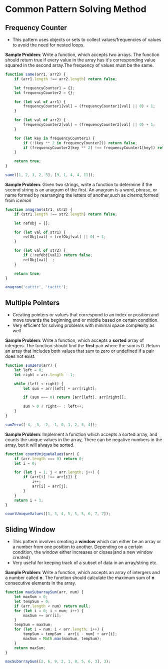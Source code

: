 # Common Pattern Solving Method

## Frequency Counter

- This pattern uses objects or sets to collect values/frequencies of values to avoid the need for nested loops.

**Sample Problem**: Write a function, which accepts two arrays. The function should return true if every value in the array has it's corresponding value squared in the second array.The frequency of values must be the same.

```javascript
function same(arr1, arr2) {
	if (arr1.length !== arr2.length) return false;

	let frequencyCounter1 = {};
	let frequencyCounter2 = {};

	for (let val of arr1) {
		frequencyCounter1[val] = (frequencyCounter1[val] || 0) + 1;
	}

	for (let val of arr2) {
		frequencyCounter2[val] = (frequencyCounter2[val] || 0) + 1;
	}

	for (let key in frequencyCounter1) {
		if (!(key ** 2 in frequencyCounter2)) return false;
		if (frequencyCounter2[key ** 2] !== frequencyCounter1[key]) return false;
	}

	return true;
}

same([1, 2, 3, 2, 5], [9, 1, 4, 4, 11]);
```

**Sample Problem**: Given two strings, write a function to determine if the second string is an anagram of the first. An anagram is a word, phrase, or name formed by rearranging the letters of another,such as _cinema_,formed from _iceman_

```javascript
function anagram(str1, str2) {
	if (str1.length !== str2.length) return false;

	let refObj = {};

	for (let val of str1) {
		refObj[val] = (refObj[val] || 0) + 1;
	}

	for (let val of str2) {
		if (!refObj[val]) return false;
		refObj[val]--;
	}

	return true;
}

anagram('catttr', 'tacttt');
```

## Multiple Pointers

- Creating pointers or values that correspond to an index or position and move towards the beginning,end or middle based on certain condition.
- Very efficient for solving problems with minimal space complexity as well

**Sample Problem**: Write a function, which accepts a **sorted** array of intergers. The function should find the **first** pair where the sum is 0. Return an array that includes both values that sum to zero or undefined if a pair does not exist.

```javascript
function sumZero(arr) {
	let left = 0;
	let right = arr.length - 1;

	while (left < right) {
		let sum = arr[left] + arr[right];

		if (sum === 0) return [arr[left], arr[right]];

		sum > 0 ? right-- : left++;
	}
}

sumZero([-4, -3, -2, -1, 0, 1, 2, 3, 4]);
```

**Sample Problem**: Implement a function which accepts a sorted array, and counts the unique values in the array, There can be negative numbers in the array, but it will always be sorted.

```javascript
function countUniqueValues(arr) {
	if (arr.length === 0) return 0;
	let i = 0;

	for (let j = 1; j < arr.length; j++) {
		if (arr[i] !== arr[j]) {
			i++;
			arr[i] = arr[j];
		}
	}
	return i + 1;
}

countUniqueValues([1, 3, 4, 5, 5, 5, 6, 7, 7]);
```

## Sliding Window

- This pattern involves creating a **window** which can either be an array or a number from one position to another.
  Depending on a certain condition, the window either increases or closes(and a new window created)
- Very useful for keeping track of a subset of data in an array/string etc.

**Sample Problem**: Write a function, which accepts an array of intergers and a number called **n**. The function should calculate the maximum sum of **n** consecutive elements in the array.

```javascript
function maxSubarraySum(arr, num) {
	let maxSum = 0;
	let tempSum = 0;
	if (arr.length < num) return null;
	for (let i = 0; i < num; i++) {
		maxSum += arr[i];
	}
	tempSum = maxSum;
	for (let i = num; i < arr.length; i++) {
		tempSum = tempSum - arr[i - num] + arr[i];
		maxSum = Math.max(maxSum, tempSum);
	}
	return maxSum;
}

maxSubarraySum([2, 6, 9, 2, 1, 8, 5, 6, 3], 3);
```
